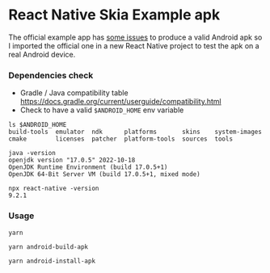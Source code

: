 # React Native Skia Example apk

The official example app has [some issues](https://github.com/Shopify/react-native-skia/issues/1098) to produce a valid Android apk so I imported the official one in a new React Native project to test the apk on a real Android device.

### Dependencies check

- Gradle / Java compatibility table https://docs.gradle.org/current/userguide/compatibility.html
- Check to have a valid `$ANDROID_HOME` env variable

```
ls $ANDROID_HOME
build-tools  emulator  ndk      platforms       skins    system-images
cmake        licenses  patcher  platform-tools  sources  tools

java -version 
openjdk version "17.0.5" 2022-10-18
OpenJDK Runtime Environment (build 17.0.5+1)
OpenJDK 64-Bit Server VM (build 17.0.5+1, mixed mode)

npx react-native -version 
9.2.1
```


### Usage

```
yarn

yarn android-build-apk

yarn android-install-apk
```